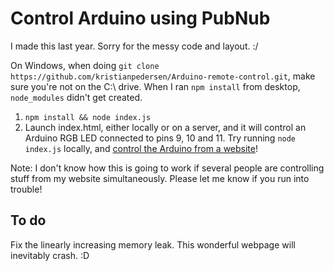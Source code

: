 # Control Arduino using PubNub

I made this last year. Sorry for the messy code and layout. :/

On Windows, when doing `git clone https://github.com/kristianpedersen/Arduino-remote-control.git`, make sure you're not on the C:\ drive. 
When I ran `npm install` from desktop, `node_modules` didn't get created.

1. `npm install && node index.js`
2. Launch index.html, either locally or on a server, and it will control an Arduino RGB LED connected to pins 9, 10 and 11. Try running `node index.js` locally, and [control the Arduino from a website](http://kristianpedersen.no/arduino-remote/)!

Note: I don't know how this is going to work if several people are controlling stuff from my website simultaneously. Please let me know if you run into trouble!

## To do

Fix the linearly increasing memory leak. This wonderful webpage will inevitably crash. :D